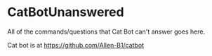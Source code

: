# CatBotUnanswered
All of the commands/questions that Cat Bot can't answer goes here. 

Cat bot is at https://github.com/Allen-B1/catbot

